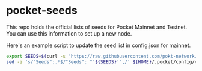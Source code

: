 # pocket-seeds
This repo holds the official lists of seeds for Pocket Mainnet and Testnet.  You can use this information to set up a new node.

Here's an example script to update the seed list in config.json for mainnet.

```bash
export SEEDS=$(curl -s "https://raw.githubusercontent.com/pokt-network/pocket-seeds/main/mainnet.txt" | tr '\n' ',' | sed 's/,*$//')
sed -i 's/"Seeds":.*$/"Seeds": "'${SEEDS}'",/' ${HOME}/.pocket/config/config.json
```

